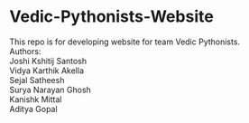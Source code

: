 # Vedic-Pythonists-Website
This repo is for developing website for team Vedic Pythonists.
<br>
Authors:<br>
Joshi Kshitij Santosh<br>
Vidya Karthik Akella<br>
Sejal Satheesh<br>
Surya Narayan Ghosh<br>
Kanishk Mittal<br>
Aditya Gopal<br>
